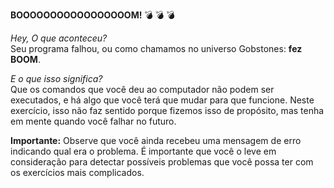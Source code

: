 **BOOOOOOOOOOOOOOOOOM!** :bomb: :bomb: :bomb:

_Hey, O que aconteceu?_<br>
Seu programa falhou, ou como chamamos no universo Gobstones: **fez BOOM**.

_E o que isso significa?_<br>
Que os comandos que você deu ao computador não podem ser executados, e há algo que você terá que mudar para que funcione. Neste exercício, isso não faz sentido porque fizemos isso de propósito, mas tenha em mente quando você falhar no futuro.

**Importante:**
Observe que você ainda recebeu uma mensagem de erro indicando qual era o problema. É importante que você o leve em consideração para detectar possíveis problemas que você possa ter com os exercícios mais complicados.